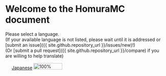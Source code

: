 # Welcome to the HomuraMC document
Please select a language.  
(If your available language is not listed, please wait until it is addressed or [submit an issue]({{ site.github.repository_url }}/issues/new)!)  
(Or [submit a pull request]({{ site.github.repository_url }}/compare) if you are willing to help translate)  
  
<img src="https://flagsapi.com/JP/flat/16.png" width="16" height="16"> [Japanese](/docs/jp/) <img src="https://geps.dev/progress/100" width="90" height="20" alt="100%">